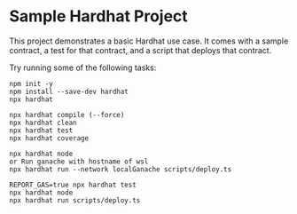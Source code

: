 # Sample Hardhat Project

This project demonstrates a basic Hardhat use case. It comes with a sample contract, a test for that contract, and a script that deploys that contract.

Try running some of the following tasks:

```shell
npm init -y
npm install --save-dev hardhat
npx hardhat

npx hardhat compile (--force)
npx hardhat clean
npx hardhat test
npx hardhat coverage

npx hardhat node
or Run ganache with hostname of wsl
npx hardhat run --network localGanache scripts/deploy.ts

REPORT_GAS=true npx hardhat test
npx hardhat node
npx hardhat run scripts/deploy.ts
```
